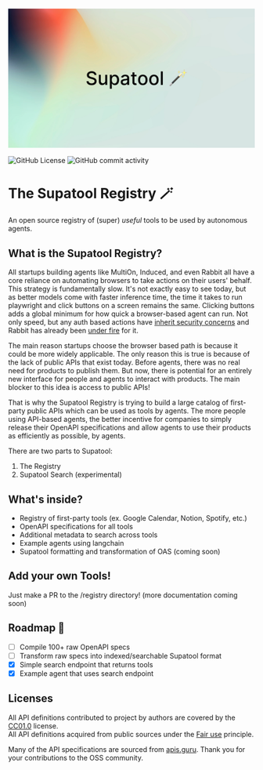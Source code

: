 ![banner]

![GitHub License](https://img.shields.io/github/license/mashape/apistatus)
![GitHub commit activity](https://img.shields.io/github/commit-activity/w/joshmayerr/agent-toolbox)

# The Supatool Registry 🪄
An open source registry of (super) *useful* tools to be used by autonomous agents.

What is the Supatool Registry?
--------------------------

All startups building agents like MultiOn, Induced, and even Rabbit all have a core reliance on automating browsers to take actions on their users' behalf. This strategy is fundamentally slow. It's not exactly easy to see today, but as better models come with faster inference time, the time it takes to run playwright and click buttons on a screen remains the same. Clicking buttons adds a global minimum for how quick a browser-based agent can run. Not only speed, but any auth based actions have [inherit security concerns](https://josephthacker.com/ai/2024/04/26/rabbit-r1-innovative-device-security-concerns.html) and Rabbit has already been [under fire](https://twitter.com/aaronwhite/status/1785867544106049950) for it.

The main reason startups choose the browser based path is because it could be more widely applicable. The only reason this is true is because of the lack of public APIs that exist today. Before agents, there was no real need for products to publish them. But now, there is potential for an entirely new interface for people and agents to interact with products. The main blocker to this idea is access to public APIs!

That is why the Supatool Registry is trying to build a large catalog of first-party public APIs which can be used as tools by agents. The more people using API-based agents, the better incentive for companies to simply release their OpenAPI specifications and allow agents to use their products as efficiently as possible, by agents.

There are two parts to Supatool:
1. The Registry
2. Supatool Search (experimental)

What's inside?
--------------------------
* Registry of first-party tools (ex. Google Calendar, Notion, Spotify, etc.)
* OpenAPI specifications for all tools
* Additional metadata to search across tools
* Example agents using langchain
* Supatool formatting and transformation of OAS (coming soon)

Add your own Tools!
--------------------------
Just make a PR to the /registry directory! (more documentation coming soon)

Roadmap 🚧
--------------------------
- [ ] Compile 100+ raw OpenAPI specs
- [ ] Transform raw specs into indexed/searchable Supatool format
- [x] Simple search endpoint that returns tools
- [x] Example agent that uses search endpoint

Licenses
--------------------------
All API definitions contributed to project by authors are covered by the [CC01.0](https://creativecommons.org/publicdomain/zero/1.0/) license.<br>
All API definitions acquired from public sources under the [Fair use](http://en.wikipedia.org/wiki/Fair_use) principle.

Many of the API specifications are sourced from [apis.guru](https://apis.guru). Thank you for your contributions to the OSS community.

[banner]: /banner.png "supatool"

